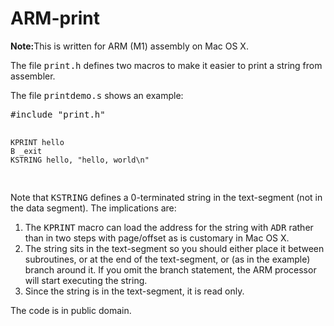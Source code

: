 # ARM-print
<b>Note:</b>This is written for ARM (M1) assembly on Mac OS X.
<p>
The file <tt>print.h</tt> defines two macros to make it easier
to print a string from assembler.
</p>
The file <tt>printdemo.s</tt> shows an example:
<pre>
#include "print.h"

	KPRINT hello
	B _exit
	KSTRING hello, "hello, world\n"
</pre>
Note that <tt>KSTRING</tt> defines a 0-terminated string in the
text-segment (not in the data segment).  The implications are:
<ol>
<li> The <tt>KPRINT</tt> macro can load the address for the string
with <tt>ADR</tt> rather than in two steps with page/offset as
is customary in Mac OS X.</li>
<li> The string sits in the text-segment so you should either place
it between subroutines, or at the end of the text-segment, or
(as in the example) branch around it.  If you omit the branch statement,
the ARM processor will start executing the string.</li>
<li> Since the string is in the text-segment, it is read only.</li>
</ol>
<p>
The code is in public domain.
</p>
